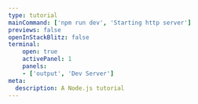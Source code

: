 ```yaml
---
type: tutorial
mainCommand: ['npm run dev', 'Starting http server']
previews: false
openInStackBlitz: false
terminal:
    open: true
    activePanel: 1
    panels:
    - ['output', 'Dev Server']
meta:
  description: A Node.js tutorial
---
```

